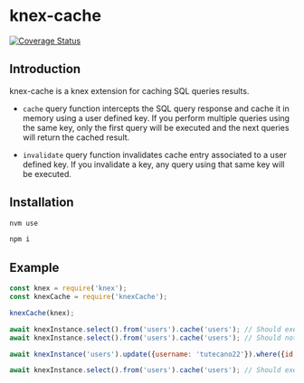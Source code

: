 # knex-cache

[![Coverage Status](https://coveralls.io/repos/github/tutecano1995/knex-cache/badge.svg?branch=docs/readme)](https://coveralls.io/github/tutecano1995/knex-cache?branch=docs/readme)

## Introduction

knex-cache is a knex extension for caching SQL queries results.

- `cache` query function intercepts the SQL query response and cache it in memory using a user defined key. If you perform multiple queries using the same key, only the first query will be executed and the next queries will return the cached result.

- `invalidate` query function invalidates cache entry associated to a user defined key. If you invalidate a key, any query using that same key will be executed.

## Installation

```js
nvm use
```

```js
npm i
```

## Example


```js
const knex = require('knex');
const knexCache = require('knexCache');

knexCache(knex);

await knexInstance.select().from('users').cache('users'); // Should execute the query
await knexInstance.select().from('users').cache('users'); // Should not execute the query and use cache

await knexInstance('users').update({username: 'tutecano22'}).where({id: 22}).invalidate('users'); // Invalidate users

await knexInstance.select().from('users').cache('users'); // Should execute the query
```
